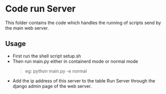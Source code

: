 Code run Server
===============

This folder contains the code which handles the running of scripts send by the main web server.

## Usage

- First run the shell script setup.sh
- Then run main.py either in containerd mode or normal mode
  > eg: python main.py -e normal
- Add the ip address of this server to the table Run Server through the django admin page of the web server.
